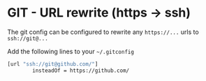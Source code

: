 # GIT - URL rewrite (https -> ssh)

The git config can be configured to rewrite any `https://...` urls to `ssh://git@...`

Add the following lines to your `~/.gitconfig`
```bash
[url "ssh://git@github.com/"]
        insteadOf = https://github.com/
```
